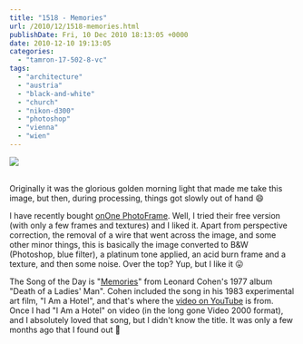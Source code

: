 ```yaml
---
title: "1518 - Memories"
url: /2010/12/1518-memories.html
publishDate: Fri, 10 Dec 2010 18:13:05 +0000
date: 2010-12-10 19:13:05
categories: 
  - "tamron-17-502-8-vc"
tags: 
  - "architecture"
  - "austria"
  - "black-and-white"
  - "church"
  - "nikon-d300"
  - "photoshop"
  - "vienna"
  - "wien"
---
```

<div class="container">
<div class="center"><a target="_blank" href="https://d25zfm9zpd7gm5.cloudfront.net/1200x1200/2010/20101210_081526_ps.jpg"><img src="https://d25zfm9zpd7gm5.cloudfront.net/0600x0600/2010/20101210_081526_ps.jpg" /></a></div>
</div>
<br />

Originally it was the glorious golden morning light that made me take this image, but then, during processing, things got slowly out of hand 😄

 I have recently bought <a target="_blank" href="http://www.ononesoftware.com/products/photoframe/">onOne PhotoFrame</a>. Well, I tried their free version (with only a few frames and textures) and I liked it. Apart from perspective correction, the removal of a wire that went across the image, and some other minor things, this is basically the image converted to B&amp;W (Photoshop, blue filter), a platinum tone applied, an acid burn frame and a texture, and then some noise. Over the top? Yup, but I like it 😛

The Song of the Day is "<a target="_blank" href="http://www.lyricsmode.com/lyrics/l/leonard_cohen/memories.html">Memories</a>" from Leonard Cohen's 1977 album "Death of a Ladies' Man". Cohen included the song in his 1983 experimental art film, "I Am a Hotel", and that's where the <a href="http://www.youtube.com/watch?v=USWLHcRIdBU">video on YouTube</a> is from. Once I had "I Am a Hotel" on video (in the long gone Video 2000 format), and I absolutely loved that song, but I didn't know the title. It was only a few months ago that I found out 🙂
